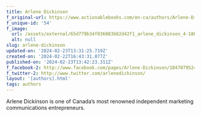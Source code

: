 ```yaml
---
title: Arlene Dickinson
f_original-url: https://www.actionablebooks.com/en-ca/authors/Arlene-Dickinson/
f_unique-id: '54'
f_image:
  url: /assets/external/65d779b34f036083b82d42f1_arlene_dickinson_4-180x200.jpeg
  alt: null
slug: arlene-dickinson
updated-on: '2024-02-23T13:31:25.719Z'
created-on: '2024-02-22T16:43:31.877Z'
published-on: '2024-02-23T13:42:23.311Z'
f_facebook-2: http://www.facebook.com/pages/Arlene-Dickinson/184707952460
f_twitter-2: http://www.twitter.com/arlenedickinson/
layout: '[authors].html'
tags: authors
---
```


Arlene Dickinson is one of Canada’s most renowned independent marketing communications entrepreneurs.
